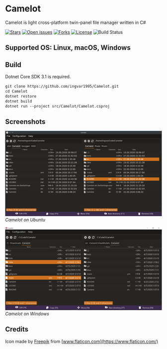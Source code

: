 # Camelot

Camelot is light cross-platform twin-panel file manager written in C#

[![Stars](https://img.shields.io/github/stars/ingvar1995/Camelot.svg?style=for-the-badge)](https://github.com/ingvar1995/Camelot/stargazers)
[![Open issues](https://img.shields.io/github/issues/ingvar1995/Camelot.svg?style=for-the-badge)](https://github.com/ingvar1995/Camelot/issues)
[![Forks](https://img.shields.io/github/forks/ingvar1995/Camelot.svg?style=for-the-badge)](https://github.com/ingvar1995/Camelot/forks)
[![License](https://img.shields.io/dub/l/vibe-d.svg?style=for-the-badge)](https://raw.githubusercontent.com/ingvar1995/Camelot/master/LICENSE.md)
![Build Status](https://img.shields.io/travis/ingvar1995/Camelot?style=for-the-badge)

## Supported OS: Linux, macOS, Windows

## Build

Dotnet Core SDK 3.1 is required.

```
git clone https://github.com/ingvar1995/Camelot.git
cd Camelot
dotnet restore
dotnet build
dotnet run --project src/Camelot/Camelot.csproj
```

## Screenshots
![Camelot on Ubuntu](/docs/Ubuntu.png)
*Camelot on Ubuntu*

![Camelot on Windows](/docs/Windows.png)
*Camelot on Windows*

## Credits

Icon made by [Freepik](https://www.flaticon.com/authors/freepik) from [www.flaticon.com](https://www.flaticon.com/)